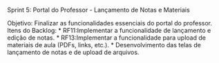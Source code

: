 Sprint 5: Portal do Professor - Lançamento de Notas e Materiais

Objetivo: Finalizar as funcionalidades essenciais do portal do professor.
 Itens do Backlog:
    * RF11:Implementar a funcionalidade de lançamento e edição de notas.
    * RF13:Implementar a funcionalidade para upload de materiais de aula (PDFs, links, etc.).
    * Desenvolvimento das telas de lançamento de notas e de upload de arquivos.
